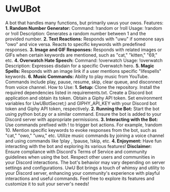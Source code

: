 # UwUBot
A bot that handles many functions, but primarily uwus your owos. 
Features:
**1. Random Number Generator:**
Command: !random or !roll
Usage: !random <number> or !roll <number>
Description: Generates a random number between 1 and the provided number.
**2. Text Reactions:**
Responds with "uwu" if someone says "owo" and vice versa.
Reacts to specific keywords with predefined responses.
**3. Image and GIF Responses:**
Responds with related images or GIFs when certain keywords are mentioned, such as "cat," "kitten," "69," etc.
**4. Overwatch Hate Speech:**
Command: !overwatch <hero>
Usage: !overwatch <hero name>
Description: Expresses disdain for a specific Overwatch hero.
**5. Magic Spells:**
Responds with an image link if a user mentions specific "lifespells" keywords.
**6. Music Commands:**
Ability to play music from YouTube.
Commands include play, pause, resume, skip, clear queue, and disconnect from voice channel.
How to Use:
**1. Setup:**
Clone the repository.
Install the required dependencies listed in requirements.txt.
Create a Discord bot application and obtain its token.
Obtain a Giphy API token.
Set environment variables for UwUBotSecret;) and GIPHY_API_KEY with your Discord bot token and Giphy API token, respectively.
**2. Running the Bot:**
Start the bot using python bot.py or a similar command.
Ensure the bot is added to your Discord server with appropriate permissions.
**3. Interacting with the Bot:**
Use commands prefixed with ! to trigger bot actions. For example, !random 10.
Mention specific keywords to evoke responses from the bot, such as "cat," "owo," "uwu," etc.
Utilize music commands by joining a voice channel and using commands like !play <song name>, !pause, !skip, etc.
**4. Enjoyment:**
Have fun interacting with the bot and exploring its various features!
**Disclaimer:**
Ensure compliance with Discord's Terms of Service and community guidelines when using the bot.
Respect other users and communities in your Discord interactions.
The bot's behavior may vary depending on server settings and configurations.
UwU Bot brings a touch of whimsy and utility to your Discord server, enhancing your community's experience with playful interactions and useful commands. Feel free to explore its features and customize it to suit your server's needs!







